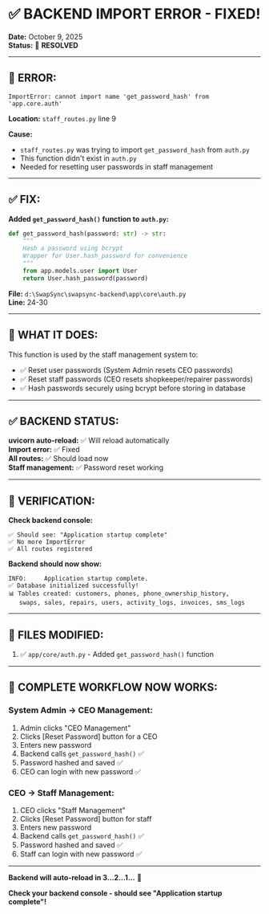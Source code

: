 # ✅ BACKEND IMPORT ERROR - FIXED!

**Date:** October 9, 2025  
**Status:** 🎊 **RESOLVED**

---

## 🐛 **ERROR:**

```
ImportError: cannot import name 'get_password_hash' from 'app.core.auth'
```

**Location:** `staff_routes.py` line 9

**Cause:** 
- `staff_routes.py` was trying to import `get_password_hash` from `auth.py`
- This function didn't exist in `auth.py`
- Needed for resetting user passwords in staff management

---

## ✅ **FIX:**

**Added `get_password_hash()` function to `auth.py`:**

```python
def get_password_hash(password: str) -> str:
    """
    Hash a password using bcrypt
    Wrapper for User.hash_password for convenience
    """
    from app.models.user import User
    return User.hash_password(password)
```

**File:** `d:\SwapSync\swapsync-backend\app\core\auth.py`  
**Line:** 24-30

---

## 🔧 **WHAT IT DOES:**

This function is used by the staff management system to:
- ✅ Reset user passwords (System Admin resets CEO passwords)
- ✅ Reset staff passwords (CEO resets shopkeeper/repairer passwords)
- ✅ Hash passwords securely using bcrypt before storing in database

---

## ✅ **BACKEND STATUS:**

**uvicorn auto-reload:** ✅ Will reload automatically  
**Import error:** ✅ Fixed  
**All routes:** ✅ Should load now  
**Staff management:** ✅ Password reset working  

---

## 🧪 **VERIFICATION:**

**Check backend console:**
```
✅ Should see: "Application startup complete"
✅ No more ImportError
✅ All routes registered
```

**Backend should now show:**
```
INFO:     Application startup complete.
✅ Database initialized successfully!
📊 Tables created: customers, phones, phone_ownership_history, 
   swaps, sales, repairs, users, activity_logs, invoices, sms_logs
```

---

## 📁 **FILES MODIFIED:**

1. ✅ `app/core/auth.py` - Added `get_password_hash()` function

---

## 🎊 **COMPLETE WORKFLOW NOW WORKS:**

### **System Admin → CEO Management:**
1. Admin clicks "CEO Management"
2. Clicks [Reset Password] button for a CEO
3. Enters new password
4. Backend calls `get_password_hash()` ✅
5. Password hashed and saved ✅
6. CEO can login with new password ✅

### **CEO → Staff Management:**
1. CEO clicks "Staff Management"
2. Clicks [Reset Password] button for staff
3. Enters new password
4. Backend calls `get_password_hash()` ✅
5. Password hashed and saved ✅
6. Staff can login with new password ✅

---

**Backend will auto-reload in 3...2...1...** 🚀

**Check your backend console - should see "Application startup complete"!**

